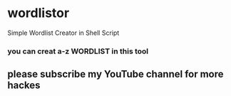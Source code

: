 # wordlistor
Simple Wordlist Creator in Shell Script
### you can creat a-z WORDLIST in this tool
## please subscribe my YouTube channel for more hackes




